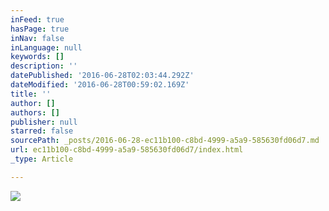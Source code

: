 ```yaml
---
inFeed: true
hasPage: true
inNav: false
inLanguage: null
keywords: []
description: ''
datePublished: '2016-06-28T02:03:44.292Z'
dateModified: '2016-06-28T00:59:02.169Z'
title: ''
author: []
authors: []
publisher: null
starred: false
sourcePath: _posts/2016-06-28-ec11b100-c8bd-4999-a5a9-585630fd06d7.md
url: ec11b100-c8bd-4999-a5a9-585630fd06d7/index.html
_type: Article

---
```

![](https://the-grid-user-content.s3-us-west-2.amazonaws.com/41d36491-86e4-47ab-aa0d-5fdf3e4b22ad.jpg)